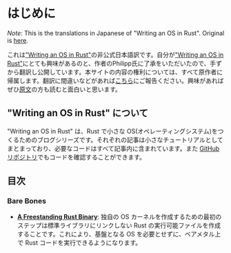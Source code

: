 # はじめに

_Note_: This is the translations in Japanese of "Writing an OS in Rust". Original is [here][original].

[original]: https://os.phil-opp.com/

これは["Writing an OS in Rust"][original]の非公式日本語訳です。自分が["Writing an OS in Rust"][original]にとても興味があるのと、作者のPhilipp氏に了承をいただいたので、手ずから翻訳し公開しています。本サイトの内容の権利については、すべて原作者に帰属します。翻訳に間違いなどがあれば[こちら][issues]にご報告ください。興味があればぜひ[原文][original]の方も読むと面白いと思います。

[issues]: https://github.com/JohnTitor/blog-os-ja/issues
[original]: https://os.phil-opp.com/

## "Writing an OS in Rust" について

"Writing an OS in Rust" は、Rust で小さな OS(オペレーティングシステム)をつくるためのブログシリーズです。それぞれの記事は小さなチュートリアルとしてまとまっており、必要なコードはすべて記事内に含まれています。また [GitHub リポジトリ]でもコードを確認することができます。

[GitHub リポジトリ]: https://github.com/phil-opp/blog_os/

## 目次

### Bare Bones

- **[A Freestanding Rust Binary]**: 独自の OS カーネルを作成するための最初のステップは標準ライブラリにリンクしない Rust の実行可能ファイルを作成することです。これにより、基盤となる OS を必要とせずに、ベアメタル上で Rust コードを実行できるようになります。

[A Freestanding Rust Binary]: ./01-freestanding-rust-binary.html
